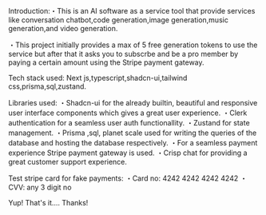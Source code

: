 Introduction:・This is an AI software as a service tool that provide services like conversation chatbot,code generation,image generation,music generation,and video generation.

・This project initially provides a max of 5 free generation tokens to use the service but after that it asks you to subscrbe and be a pro member by paying a certain amount using the Stripe payment gateway.

Tech stack used: Next js,typescript,shadcn-ui,tailwind css,prisma,sql,zustand.

Libraries used:
・Shadcn-ui for the already builtin, beautiful and responsive user interface components which gives a great user experience.
・Clerk authentication for a seamless user auth functionallity.
・Zustand for state management.
・Prisma ,sql, planet scale used for writing the queries of the database and hosting the database respectively.
・For a seamless payment experience Stripe payment gateway is used.
・Crisp chat for providing a great customer support experience.

Test stripe card for fake payments:
・Card no: 4242 4242 4242 4242
・CVV: any 3 digit no




Yup! That's it....
Thanks!




